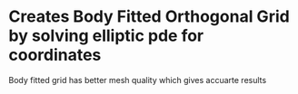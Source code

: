 # Creates Body Fitted Orthogonal Grid by solving elliptic pde for coordinates
Body fitted grid has better mesh quality which gives accuarte results <br/>
